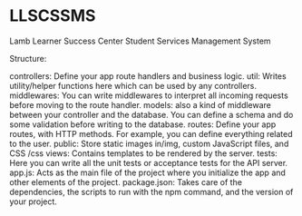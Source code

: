 # LLSCSSMS

Lamb Learner Success Center Student Services Management System

Structure:

controllers: Define your app route handlers and business logic.
util: Writes utility/helper functions here which can be used by any controllers.
middlewares: You can write middlewares to interpret all incoming requests before moving to the route handler.
models: also a kind of middleware between your controller and the database. You can define a schema and do some validation before writing to the database.
routes: Define your app routes, with HTTP methods. For example, you can define everything related to the user.
public: Store static images in/img, custom JavaScript files, and CSS /css
views: Contains templates to be rendered by the server.
tests: Here you can write all the unit tests or acceptance tests for the API server.
app.js: Acts as the main file of the project where you initialize the app and other elements of the project.
package.json: Takes care of the dependencies, the scripts to run with the npm command, and the version of your project.
